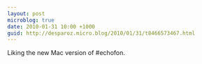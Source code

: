 ```yaml
---
layout: post
microblog: true
date: 2010-01-31 10:00 +1000
guid: http://desparoz.micro.blog/2010/01/31/t8466573467.html
---
```

Liking the new Mac version of #echofon.

